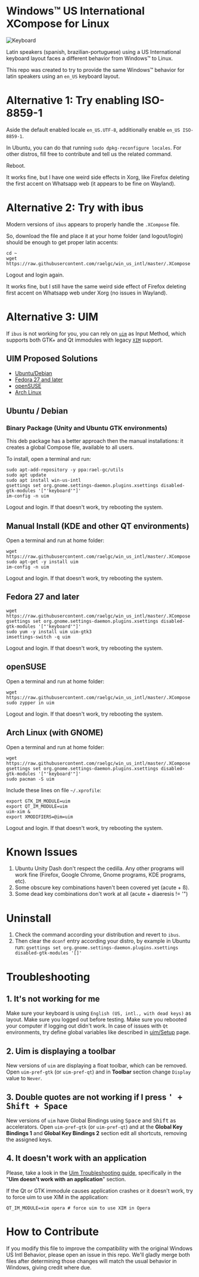 # Windows™ US International XCompose for Linux

![Keyboard](keyboard.jpg)

Latin speakers (spanish, brazilian-portuguese) using a US International keyboard layout faces a different behavior from Windows™ to Linux.

This repo was created to try to provide the same Windows™ behavior for latin speakers using an `en_US` keyboard layout.

# Alternative 1: Try enabling ISO-8859-1

Aside the default enabled locale `en_US.UTF-8`, additionally enable `en_US ISO-8859-1`.

In Ubuntu, you can do that running `sudo dpkg-reconfigure locales`. For other distros, fill free to contribute and tell us the related command.

Reboot.

It works fine, but I have one weird side effects in Xorg, like Firefox deleting the first accent on Whatsapp web (it appears to be fine on Wayland).

# Alternative 2: Try with ibus

Modern versions of `ibus` appears to properly handle the `.XCompose` file.

So, download the file and place it at your home folder (and logout/login) should be enough to get proper latin accents:

    cd ~
    wget https://raw.githubusercontent.com/raelgc/win_us_intl/master/.XCompose

Logout and login again.

It works fine, but I still have the same weird side effect of Firefox deleting first accent on Whatsapp web under Xorg (no issues in Wayland).

# Alternative 3: UIM

If `ibus` is not working for you, you can rely on [`uim`](http://en.wikipedia.org/wiki/Uim) as Input Method, which supports both GTK+ and Qt immodules with legacy [`XIM`](http://en.wikipedia.org/wiki/Xim) support.

## UIM Proposed Solutions

* [Ubuntu/Debian](#ubuntu--debian)  
* [Fedora 27 and later](#fedora-27-and-later)  
* [openSUSE](#opensuse)
* [Arch Linux](#arch-linux-with-gnome)

## Ubuntu / Debian

### Binary Package (Unity and Ubuntu GTK environments)

This deb package has a better approach then the manual installations: it creates a global Compose file, available to all users.

To install, open a terminal and run:

```term
sudo apt-add-repository -y ppa:rael-gc/utils
sudo apt update
sudo apt install win-us-intl
gsettings set org.gnome.settings-daemon.plugins.xsettings disabled-gtk-modules '["'keyboard'"]'
im-config -n uim
```

Logout and login. If that doesn't work, try rebooting the system.

## Manual Install (KDE and other QT environments)

Open a terminal and run at home folder:

```term
wget https://raw.githubusercontent.com/raelgc/win_us_intl/master/.XCompose
sudo apt-get -y install uim
im-config -n uim
```
Logout and login. If that doesn't work, try rebooting the system.

## Fedora 27 and later

```term
wget https://raw.githubusercontent.com/raelgc/win_us_intl/master/.XCompose
gsettings set org.gnome.settings-daemon.plugins.xsettings disabled-gtk-modules '["'keyboard'"]'
sudo yum -y install uim uim-gtk3
imsettings-switch -q uim
```

Logout and login. If that doesn't work, try rebooting the system.

## openSUSE

Open a terminal and run at home folder:

```term
wget https://raw.githubusercontent.com/raelgc/win_us_intl/master/.XCompose
sudo zypper in uim
```
Logout and login. If that doesn't work, try rebooting the system.

## Arch Linux (with GNOME)

Open a terminal and run at home folder:
```term
wget https://raw.githubusercontent.com/raelgc/win_us_intl/master/.XCompose
gsettings set org.gnome.settings-daemon.plugins.xsettings disabled-gtk-modules '["'keyboard'"]'
sudo pacman -S uim
```

Include these lines on file `~/.xprofile`:
```shell
export GTK_IM_MODULE=uim
export QT_IM_MODULE=uim
uim-xim &
export XMODIFIERS=@im=uim
```

Logout and login. If that doesn't work, try rebooting the system.


# Known Issues

1. Ubuntu Unity Dash don't respect the cedilla. Any other programs will work fine (Firefox, Google Chrome, Gnome programs, KDE programs, etc).
2. Some obscure key combinations haven't been covered yet (acute + ß).
3. Some dead key combinations don't work at all (acute + diaeresis != '")

# Uninstall

1. Check the command according your distribution and revert to `ibus`.
2. Then clear the `dconf` entry according your distro, by example in Ubuntu run: `gsettings set org.gnome.settings-daemon.plugins.xsettings disabled-gtk-modules '[]'`


# Troubleshooting

## 1. It's not working for me

Make sure your keyboard is using `English (US, intl., with dead keys)` as layout.
Make sure you logged out before testing.
Make sure you rebooted your computer if logging out didn't work.
In case of issues with `Qt` environments, try define global variables like described in [uim/Setup](https://en.wikibooks.org/wiki/Uim/Setup) page.

## 2. Uim is displaying a toolbar

New versions of `uim` are displaying a float toolbar, which can be removed. Open `uim-pref-gtk` (or `uim-pref-qt`) and in **Toolbar** section change `Display` value to `Never`.

## 3. Double quotes are not working if I press <kbd>' + Shift + Space</kbd>

New versions of `uim` have Global Bindings using <kbd>Space</kbd> and <kbd>Shift</kbd> as accelerators. Open `uim-pref-gtk` (or `uim-pref-qt`) and at the **Global Key Bindings 1** and **Global Key Bindings 2** section edit all shortcuts, removing the assigned keys.

## 4. It doesn't work with an application

Please, take a look in the [Uim Troubleshooting guide](https://en.wikibooks.org/wiki/Uim/Troubleshooting), specifically in the "**Uim doesn't work with an application**" section.

If the Qt or GTK immodule causes application crashes or it doesn't work, try to force uim to use XIM in the application: 

    QT_IM_MODULE=xim opera # force uim to use XIM in Opera


# How to Contribute

If you modify this file to improve the compatibility with the original Windows US Intl Behavior, please open an issue in this repo. We'll gladly merge both files after determining those changes will match the usual behavior in Windows, giving credit where due.
